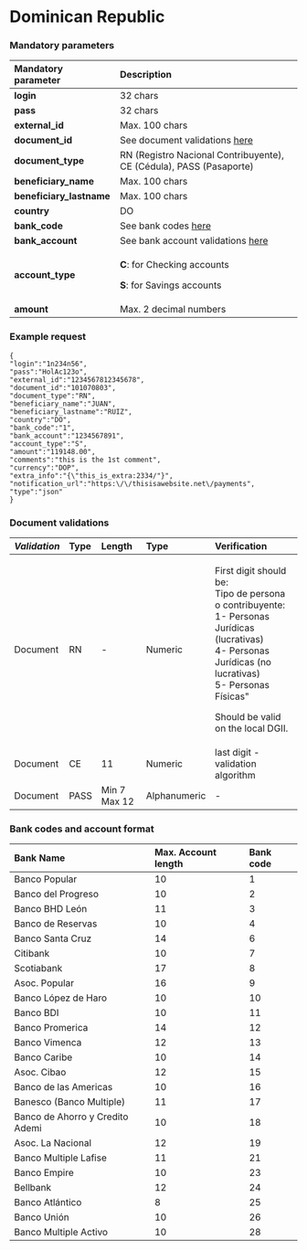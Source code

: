 # Dominican Republic

### Mandatory parameters

<table>
  <thead>
    <tr>
      <th style="text-align:left"><b>Mandatory parameter</b>
      </th>
      <th style="text-align:left"><b>Description</b>
      </th>
    </tr>
  </thead>
  <tbody>
    <tr>
      <td style="text-align:left"><b>login</b>
      </td>
      <td style="text-align:left">32 chars</td>
    </tr>
    <tr>
      <td style="text-align:left"><b>pass</b>
      </td>
      <td style="text-align:left">32 chars</td>
    </tr>
    <tr>
      <td style="text-align:left"><b>external_id</b>
      </td>
      <td style="text-align:left">Max. 100 chars</td>
    </tr>
    <tr>
      <td style="text-align:left"><b>document_id</b>
      </td>
      <td style="text-align:left">See document validations <a href="dominican-republic.md#document-validations">here</a>
      </td>
    </tr>
    <tr>
      <td style="text-align:left"><b>document_type</b>
      </td>
      <td style="text-align:left">RN (Registro Nacional Contribuyente), CE (C&#xE9;dula), PASS (Pasaporte)</td>
    </tr>
    <tr>
      <td style="text-align:left"><b>beneficiary_name</b>
      </td>
      <td style="text-align:left">Max. 100 chars</td>
    </tr>
    <tr>
      <td style="text-align:left"><b>beneficiary_lastname</b>
      </td>
      <td style="text-align:left">Max. 100 chars</td>
    </tr>
    <tr>
      <td style="text-align:left"><b>country</b>
      </td>
      <td style="text-align:left">DO</td>
    </tr>
    <tr>
      <td style="text-align:left"><b>bank_code</b>
      </td>
      <td style="text-align:left">See bank codes <a href="dominican-republic.md#bank-codes-and-account-format">here</a>
      </td>
    </tr>
    <tr>
      <td style="text-align:left"><b>bank_account</b>
      </td>
      <td style="text-align:left">See bank account validations <a href="dominican-republic.md#bank-codes-and-account-format">here</a>
      </td>
    </tr>
    <tr>
      <td style="text-align:left"><b>account_type</b>
      </td>
      <td style="text-align:left">
        <p><b>C</b>: for Checking accounts</p>
        <p><b>S</b>: for Savings accounts</p>
      </td>
    </tr>
    <tr>
      <td style="text-align:left"><b>amount</b>
      </td>
      <td style="text-align:left">Max. 2 decimal numbers</td>
    </tr>
  </tbody>
</table>

### Example request

```text
{
"login":"1n234n56",
"pass":"HolAc123o",
"external_id":"1234567812345678",
"document_id":"101070803",
"document_type":"RN",
"beneficiary_name":"JUAN",
"beneficiary_lastname":"RUIZ",
"country":"DO",
"bank_code":"1",
"bank_account":"1234567891",
"account_type":"S",
"amount":"119148.00",
"comments":"this is the 1st comment",
"currency":"DOP",
"extra_info":"{\"this_is_extra:2334/"}",
"notification_url":"https:\/\/thisisawebsite.net\/payments",
"type":"json"
}
```

### Document validations

<table>
  <thead>
    <tr>
      <th style="text-align:left"><em>Validation</em>
      </th>
      <th style="text-align:left">Type</th>
      <th style="text-align:left">Length</th>
      <th style="text-align:left">Type</th>
      <th style="text-align:left">Verification</th>
    </tr>
  </thead>
  <tbody>
    <tr>
      <td style="text-align:left">Document</td>
      <td style="text-align:left">RN</td>
      <td style="text-align:left">-</td>
      <td style="text-align:left">Numeric</td>
      <td style="text-align:left">
        <p>First digit should be:
          <br />Tipo de persona o contribuyente:
          <br />1- Personas Jur&#xED;dicas (lucrativas)
          <br />4- Personas Jur&#xED;dicas (no lucrativas)
          <br />5- Personas F&#xED;sicas&quot;
          <br />
        </p>
        <p>Should be valid on the local DGII.</p>
      </td>
    </tr>
    <tr>
      <td style="text-align:left">Document</td>
      <td style="text-align:left">CE</td>
      <td style="text-align:left">11</td>
      <td style="text-align:left">Numeric</td>
      <td style="text-align:left">last digit - validation algorithm</td>
    </tr>
    <tr>
      <td style="text-align:left">Document</td>
      <td style="text-align:left">PASS</td>
      <td style="text-align:left">Min 7 Max 12</td>
      <td style="text-align:left">Alphanumeric</td>
      <td style="text-align:left">-</td>
    </tr>
  </tbody>
</table>

### **Bank codes and account format**

| Bank Name | Max. Account length  | Bank code |
| :--- | :--- | :--- |
| Banco Popular | 10 | 1 |
| Banco del Progreso | 10 | 2 |
| Banco BHD León | 11 | 3 |
| Banco de Reservas | 10 | 4 |
| Banco Santa Cruz | 14 | 6 |
| Citibank | 10 | 7 |
| Scotiabank | 17 | 8 |
| Asoc. Popular | 16 | 9 |
| Banco López de Haro | 10 | 10 |
| Banco BDI | 10 | 11 |
| Banco Promerica | 14 | 12 |
| Banco Vimenca | 12 | 13 |
| Banco Caribe | 10 | 14 |
| Asoc. Cibao | 12 | 15 |
| Banco de las Americas | 10 | 16 |
| Banesco \(Banco Multiple\) | 11 | 17 |
| Banco de Ahorro y Credito Ademi | 10 | 18 |
| Asoc. La Nacional | 12 | 19 |
| Banco Multiple Lafise | 11 | 21 |
| Banco Empire | 10 | 23 |
| Bellbank | 12 | 24 |
| Banco Atlántico | 8 | 25 |
| Banco Unión | 10 | 26 |
| Banco Multiple Activo | 10 | 28 |

